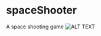 # spaceShooter
A space shooting game
![ALT TEXT](https://github.com/Msarker1/spaceShooter/blob/master/Screenshot%20from%202018-10-11%2017-41-05.jpg)
